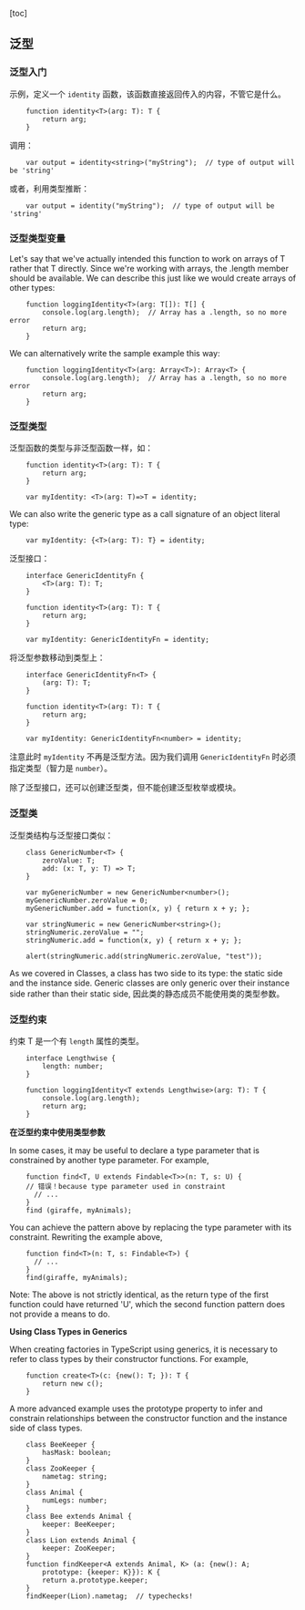 [toc]

## 泛型

### 泛型入门

示例，定义一个 `identity` 函数，该函数直接返回传入的内容，不管它是什么。

```
    function identity<T>(arg: T): T {
        return arg;
    }
```

调用：

```
	var output = identity<string>("myString");  // type of output will be 'string'
```

或者，利用类型推断：

```
	var output = identity("myString");  // type of output will be 'string'
```

### 泛型类型变量

Let's say that we've actually intended this function to work on arrays of T rather that T directly. Since we're working with arrays, the .length member should be available. We can describe this just like we would create arrays of other types:

```
    function loggingIdentity<T>(arg: T[]): T[] {
        console.log(arg.length);  // Array has a .length, so no more error
        return arg;
    }
```

We can alternatively write the sample example this way:

```
    function loggingIdentity<T>(arg: Array<T>): Array<T> {
        console.log(arg.length);  // Array has a .length, so no more error
        return arg;
    }
```

### 泛型类型

泛型函数的类型与非泛型函数一样，如：

```
    function identity<T>(arg: T): T {
        return arg;
    }

    var myIdentity: <T>(arg: T)=>T = identity;
```


We can also write the generic type as a call signature of an object literal type:

```
	var myIdentity: {<T>(arg: T): T} = identity;
```

泛型接口：

```
    interface GenericIdentityFn {
        <T>(arg: T): T;
    }

    function identity<T>(arg: T): T {
        return arg;
    }

    var myIdentity: GenericIdentityFn = identity;
```

将泛型参数移动到类型上：

```
    interface GenericIdentityFn<T> {
        (arg: T): T;
    }

    function identity<T>(arg: T): T {
        return arg;
    }

    var myIdentity: GenericIdentityFn<number> = identity;
```

注意此时 `myIdentity` 不再是泛型方法。因为我们调用 `GenericIdentityFn` 时必须指定类型（智力是 `number`）。

除了泛型接口，还可以创建泛型类，但不能创建泛型枚举或模块。

### 泛型类

泛型类结构与泛型接口类似：

```
    class GenericNumber<T> {
        zeroValue: T;
        add: (x: T, y: T) => T;
    }

    var myGenericNumber = new GenericNumber<number>();
    myGenericNumber.zeroValue = 0;
    myGenericNumber.add = function(x, y) { return x + y; };

    var stringNumeric = new GenericNumber<string>();
    stringNumeric.zeroValue = "";
    stringNumeric.add = function(x, y) { return x + y; };

    alert(stringNumeric.add(stringNumeric.zeroValue, "test"));
```

As we covered in Classes, a class has two side to its type: the static side and the instance side. Generic classes are only generic over their instance side rather than their static side, 因此类的静态成员不能使用类的类型参数。

### 泛型约束

约束 T 是一个有 `length` 属性的类型。

```
    interface Lengthwise {
        length: number;
    }

    function loggingIdentity<T extends Lengthwise>(arg: T): T {
        console.log(arg.length);
        return arg;
    }
```

**在泛型约束中使用类型参数**

In some cases, it may be useful to declare a type parameter that is constrained by another type parameter. For example,

```
    function find<T, U extends Findable<T>>(n: T, s: U) {
    // 错误！because type parameter used in constraint
      // ...
    }
    find (giraffe, myAnimals);
```

You can achieve the pattern above by replacing the type parameter with its constraint. Rewriting the example above,

```
    function find<T>(n: T, s: Findable<T>) {
      // ...
    }
    find(giraffe, myAnimals);
```

Note: The above is not strictly identical, as the return type of the first function could have returned 'U', which the second function pattern does not provide a means to do.

**Using Class Types in Generics**

When creating factories in TypeScript using generics, it is necessary to refer to class types by their constructor functions. For example,

```
    function create<T>(c: {new(): T; }): T {
        return new c();
    }
```

A more advanced example uses the prototype property to infer and constrain relationships between the constructor function and the instance side of class types.

```
    class BeeKeeper {
        hasMask: boolean;
    }
    class ZooKeeper {
        nametag: string;
    }
    class Animal {
        numLegs: number;
    }
    class Bee extends Animal {
        keeper: BeeKeeper;
    }
    class Lion extends Animal {
        keeper: ZooKeeper;
    }
    function findKeeper<A extends Animal, K> (a: {new(): A;
    	prototype: {keeper: K}}): K {
        return a.prototype.keeper;
    }
    findKeeper(Lion).nametag;  // typechecks!
```



